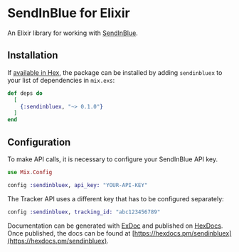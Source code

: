 # SendInBlue for Elixir

An Elixir library for working with [SendInBlue](https://sendinblue.com).

## Installation

If [available in Hex](https://hex.pm/docs/publish), the package can be installed
by adding `sendinbluex` to your list of dependencies in `mix.exs`:

```elixir
def deps do
  [
    {:sendinbluex, "~> 0.1.0"}
  ]
end
```

## Configuration

To make API calls, it is necessary to configure your SendInBlue API key.

```ex
use Mix.Config

config :sendinbluex, api_key: "YOUR-API-KEY"
```

The Tracker API uses a different key that has to be configured separately:
```ex
config :sendinbluex, tracking_id: "abc123456789"
```

Documentation can be generated with [ExDoc](https://github.com/elixir-lang/ex_doc)
and published on [HexDocs](https://hexdocs.pm). Once published, the docs can
be found at [https://hexdocs.pm/sendinbluex](https://hexdocs.pm/sendinbluex).


